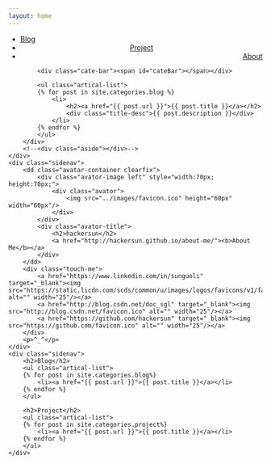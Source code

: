 ```yaml
---
layout: home
---
```

<div class"homepage">
    <div class="index-content blog">
        <div class="section">
            <ul class="artical-cate">
                <li class="on"><a href="/"><span>Blog</span></a></li>
                <li style="text-align:center"><a href="/project"><span>Project</span></a></li>
                <li style="text-align:right"><a href="/about"><span>About</span></a></li>
            </ul>

            <div class="cate-bar"><span id="cateBar"></span></div>

            <ul class="artical-list">
            {% for post in site.categories.blog %}
                <li>
                    <h2><a href="{{ post.url }}">{{ post.title }}</a></h2>
                    <div class="title-desc">{{ post.description }}</div>
                </li>
            {% endfor %}
            </ul>
        </div>
        <!--<div class="aside"></div>-->
    </div>
    <div class="sidenav">
        <dd class="avatar-container clearfix">
            <div class="avator-image left" style="width:70px; height:70px;">
                <div class="avator">
                    <img src="../images/favicon.ico" height="60px" width="60px"/>
                </div>
            </div>
            <div class="avator-title">
                <h2>hackersun</h2>
                <a href="http://hackersun.github.io/about-me/"><b>About Me</b></a> 
            </div>
        </dd>
        <div class="touch-me">
            <a href="https://www.linkedin.com/in/sunguoli" target="_blank"><img src="https://static.licdn.com/scds/common/u/images/logos/favicons/v1/favicon.ico" alt="" width="25"/></a>
            <a href="http://blog.csdn.net/doc_sgl" target="_blank"><img src="http://blog.csdn.net/favicon.ico" alt="" width="25"/></a>
            <a href="https://github.com/hackersun" target="_blank"><img src="https://github.com/favicon.ico" alt="" width="25"/></a>
        </div>
        <p>^_^</p>
    </div>
    <div class="sidenav">
        <h2>Blog</h2>
        <ul class="artical-list">
        {% for post in site.categories.blog%}
            <li><a href="{{ post.url }}">{{ post.title }}</a></li>
        {% endfor %}
        </ul>

        <h2>Project</h2>
        <ul class="artical-list">
        {% for post in site.categories.project%}
            <li><a href="{{ post.url }}">{{ post.title }}</a></li>
        {% endfor %}
        </ul>
    </div>
</div>
